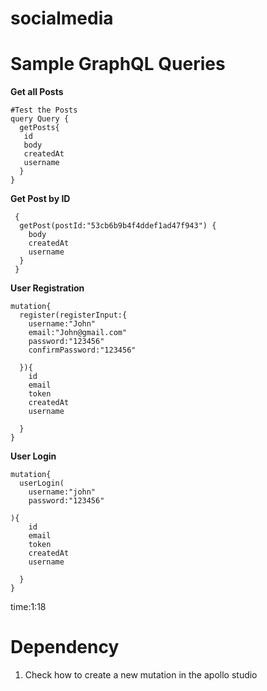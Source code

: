 # socialmedia

# Sample GraphQL Queries

**Get all Posts**

```shell
#Test the Posts
query Query {
  getPosts{
   id
   body
   createdAt
   username
  }
}
```

**Get Post by ID**

```shell
 {
  getPost(postId:"53cb6b9b4f4ddef1ad47f943") {
    body
    createdAt
    username
  }
 }

```

**User Registration**

```shell
mutation{
  register(registerInput:{
    username:"John"
    email:"John@gmail.com"
    password:"123456"
    confirmPassword:"123456"

  }){
    id
    email
    token
    createdAt
    username

  }
}
```

**User Login**

```shell
mutation{
  userLogin(
    username:"john"
    password:"123456"

){
    id
    email
    token
    createdAt
    username

  }
}

```

time:1:18

# Dependency

1. Check how to create a new mutation in the apollo studio
